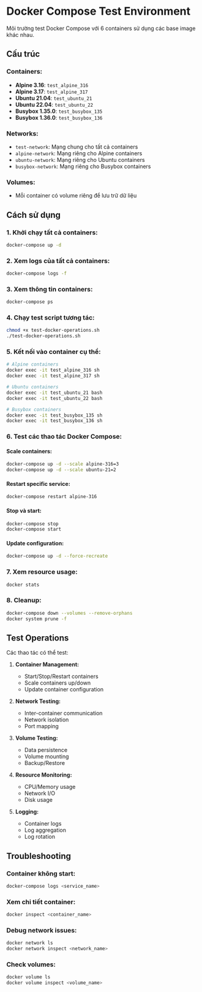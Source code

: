 # Docker Compose Test Environment

Môi trường test Docker Compose với 6 containers sử dụng các base image khác nhau.

## Cấu trúc

### Containers:
- **Alpine 3.16**: `test_alpine_316`
- **Alpine 3.17**: `test_alpine_317`
- **Ubuntu 21.04**: `test_ubuntu_21`
- **Ubuntu 22.04**: `test_ubuntu_22`
- **Busybox 1.35.0**: `test_busybox_135`
- **Busybox 1.36.0**: `test_busybox_136`

### Networks:
- `test-network`: Mạng chung cho tất cả containers
- `alpine-network`: Mạng riêng cho Alpine containers
- `ubuntu-network`: Mạng riêng cho Ubuntu containers
- `busybox-network`: Mạng riêng cho Busybox containers

### Volumes:
- Mỗi container có volume riêng để lưu trữ dữ liệu

## Cách sử dụng

### 1. Khởi chạy tất cả containers:
```bash
docker-compose up -d
```

### 2. Xem logs của tất cả containers:
```bash
docker-compose logs -f
```

### 3. Xem thông tin containers:
```bash
docker-compose ps
```

### 4. Chạy test script tương tác:
```bash
chmod +x test-docker-operations.sh
./test-docker-operations.sh
```

### 5. Kết nối vào container cụ thể:
```bash
# Alpine containers
docker exec -it test_alpine_316 sh
docker exec -it test_alpine_317 sh

# Ubuntu containers  
docker exec -it test_ubuntu_21 bash
docker exec -it test_ubuntu_22 bash

# Busybox containers
docker exec -it test_busybox_135 sh
docker exec -it test_busybox_136 sh
```

### 6. Test các thao tác Docker Compose:

#### Scale containers:
```bash
docker-compose up -d --scale alpine-316=3
docker-compose up -d --scale ubuntu-21=2
```

#### Restart specific service:
```bash
docker-compose restart alpine-316
```

#### Stop và start:
```bash
docker-compose stop
docker-compose start
```

#### Update configuration:
```bash
docker-compose up -d --force-recreate
```

### 7. Xem resource usage:
```bash
docker stats
```

### 8. Cleanup:
```bash
docker-compose down --volumes --remove-orphans
docker system prune -f
```

## Test Operations

Các thao tác có thể test:

1. **Container Management:**
   - Start/Stop/Restart containers
   - Scale containers up/down
   - Update container configuration

2. **Network Testing:**
   - Inter-container communication
   - Network isolation
   - Port mapping

3. **Volume Testing:**
   - Data persistence
   - Volume mounting
   - Backup/Restore

4. **Resource Monitoring:**
   - CPU/Memory usage
   - Network I/O
   - Disk usage

5. **Logging:**
   - Container logs
   - Log aggregation
   - Log rotation

## Troubleshooting

### Container không start:
```bash
docker-compose logs <service_name>
```

### Xem chi tiết container:
```bash
docker inspect <container_name>
```

### Debug network issues:
```bash
docker network ls
docker network inspect <network_name>
```

### Check volumes:
```bash
docker volume ls
docker volume inspect <volume_name>
```
